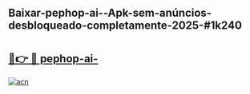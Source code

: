 ## Baixar-pephop-ai--Apk-sem-anúncios-desbloqueado-completamente-2025-#1k240

# <h2><a href="https://ainizakaria.my?title=pephop-ai-&ref=20M">🔗👉 🔴 pephop-ai-</a></h2>

[![acn](https://github.com/user-attachments/assets/0f9c940e-d8b0-45ae-aac7-cd30a18b3e1c)](https://ainizakaria.my?title=pephop-ai-&ref=20M)

